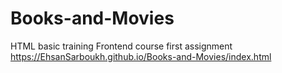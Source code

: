 # Books-and-Movies
HTML basic training
Frontend course first assignment
https://EhsanSarboukh.github.io/Books-and-Movies/index.html
